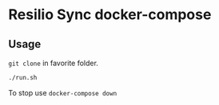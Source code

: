 # Resilio Sync docker-compose

## Usage

`git clone` in favorite folder.

```sh
./run.sh
```

To stop use `docker-compose down`
